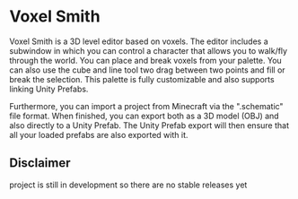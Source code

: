 # Voxel Smith

Voxel Smith is a 3D level editor based on voxels. The editor includes a subwindow in which you can control a character that allows you to walk/fly through the world. You can place and break voxels from your palette. You can also use the cube and line tool two drag between two points and fill or break the selection. This palette is fully customizable and also supports linking Unity Prefabs.

Furthermore, you can import a project from Minecraft via the ".schematic" file format. When finished, you can export both as a 3D model (OBJ) and also directly to a Unity Prefab. The Unity Prefab export will then ensure that all your loaded prefabs are also exported with it.

## Disclaimer

project is still in development so there are no stable releases yet
